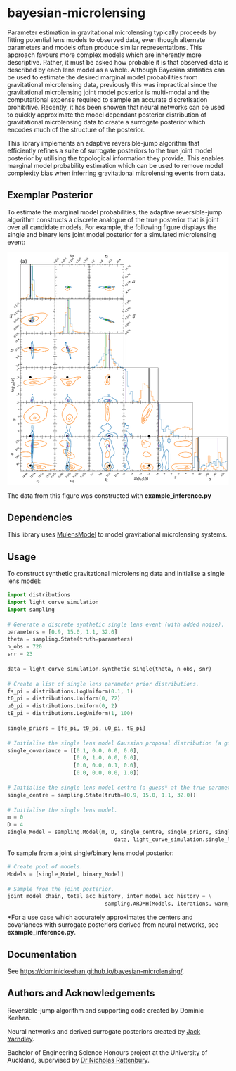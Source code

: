 # bayesian-microlensing
Parameter estimation in gravitational microlensing typically proceeds by fitting potential lens models to observed data, even though alternate parameters and models often produce similar representations. This approach favours more complex models which are inherently more descriptive. Rather, it must be asked how probable it is that observed data is described by each lens model as a whole. Although Bayesian statistics can be used to estimate the desired marginal model probabilities from gravitational microlensing data, previously this was impractical since the gravitational microlensing joint model posterior is multi-modal and the computational expense required to sample an accurate discretisation prohibitive. Recently, it has been showen that neural networks can be used to quickly approximate the model dependant posterior distribution of gravitational microlensing data to create a surrogate posterior which encodes much of the structure of the posterior. 

This library implements an adaptive reversible-jump algorithm that efficiently refines a suite of surrogate posteriors to the true joint model posterior by utilising the topological information they provide. This enables marginal model probability estimation which can be used to remove model complexity bias when inferring gravitational microlensing events from data.

## Exemplar Posterior
To estimate the marginal model probabilities, the adaptive reversible-jump algorithm constructs a discrete analogue of the true posterior that is joint over all candidate models. For example, the following figure displays the single and binary lens joint model posterior for a simulated microlensing event:

<img src="source/figures/1-broccoli.png" width="device-width" height="device-width">

The data from this figure was constructed with **example_inference.py**

## Dependencies
This library uses [MulensModel](https://rpoleski.github.io/MulensModel/install.html) to model gravitational microlensing systems.

## Usage
To construct synthetic gravitational microlensing data and initialise a single lens model:
```python
import distributions
import light_curve_simulation
import sampling

# Generate a discrete synthetic single lens event (with added noise).
parameters = [0.9, 15.0, 1.1, 32.0]
theta = sampling.State(truth=parameters)
n_obs = 720
snr = 23

data = light_curve_simulation.synthetic_single(theta, n_obs, snr)

# Create a list of single lens parameter prior distributions.
fs_pi = distributions.LogUniform(0.1, 1)
t0_pi = distributions.Uniform(0, 72)
u0_pi = distributions.Uniform(0, 2)
tE_pi = distributions.LogUniform(1, 100)

single_priors = [fs_pi, t0_pi, u0_pi, tE_pi]

# Initialise the single lens model Gaussian proposal distribution (a guess* at the true covariance of this model's posterior).
single_covariance = [[0.1, 0.0, 0.0, 0.0],
                     [0.0, 1.0, 0.0, 0.0],
                     [0.0, 0.0, 0.1, 0.0],
                     [0.0, 0.0, 0.0, 1.0]]

# Initialise the single lens model centre (a guess* at the true parameters).
single_centre = sampling.State(truth=[0.9, 15.0, 1.1, 32.0])

# Initialise the single lens model.
m = 0
D = 4
single_Model = sampling.Model(m, D, single_centre, single_priors, single_covariance, \
                                  data, light_curve_simulation.single_log_likelihood)
```

To sample from a joint single/binary lens model posterior:

```python
# Create pool of models.
Models = [single_Model, binary_Model]

# Sample from the joint posterior.
joint_model_chain, total_acc_history, inter_model_acc_history = \
                               sampling.ARJMH(Models, iterations, warm_up_iterations)
```
*For a use case which accurately approximates the centers and covariances with surrogate posteriors derived from neural networks, see **example_inference.py**.

## Documentation
See https://dominickeehan.github.io/bayesian-microlensing/.

## Authors and Acknowledgements
Reversible-jump algorithm and supporting code created by Dominic Keehan.

Neural networks and derived surrogate posteriors created by [Jack Yarndley](https://github.com/jackyarndley).

Bachelor of Engineering Science Honours project at the University of Auckland, supervised by [Dr Nicholas Rattenbury](https://unidirectory.auckland.ac.nz/profile/n-rattenbury).
